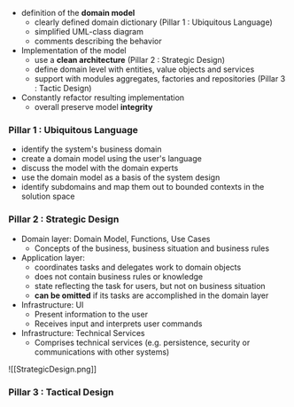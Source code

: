 
- definition of the **domain model**
	- clearly defined domain dictionary (Pillar 1 : Ubiquitous Language)
	- simplified UML-class diagram
	- comments describing the behavior
- Implementation of the model
	- use a **clean architecture** (Pillar 2 : Strategic Design)
	- define domain level with entities, value objects and services
	- support with modules aggregates, factories and repositories (Pillar 3 : Tactic Design)
- Constantly refactor resulting implementation
	- overall preserve model **integrity**


### Pillar 1 : Ubiquitous Language
- identify the system's business domain
- create a domain model using the user's language
- discuss the model with the domain experts
- use the domain model as a basis of the system design
- identify subdomains and map them out to bounded contexts in the solution space

### Pillar 2 : Strategic Design
- Domain layer: Domain Model, Functions, Use Cases
	- Concepts of the business, business situation and business rules
- Application layer:
	- coordinates tasks and delegates work to domain objects
	- does not contain business rules or knowledge
	- state reflecting the task for users, but not on business situation
	- **can be omitted** if its tasks are accomplished in the domain layer
- Infrastructure: UI
	- Present information to the user
	- Receives input and interprets user commands
- Infrastructure: Technical Services
	- Comprises technical services (e.g. persistence, security or communications with other systems)

![[StrategicDesign.png]]

### Pillar 3 : Tactical Design